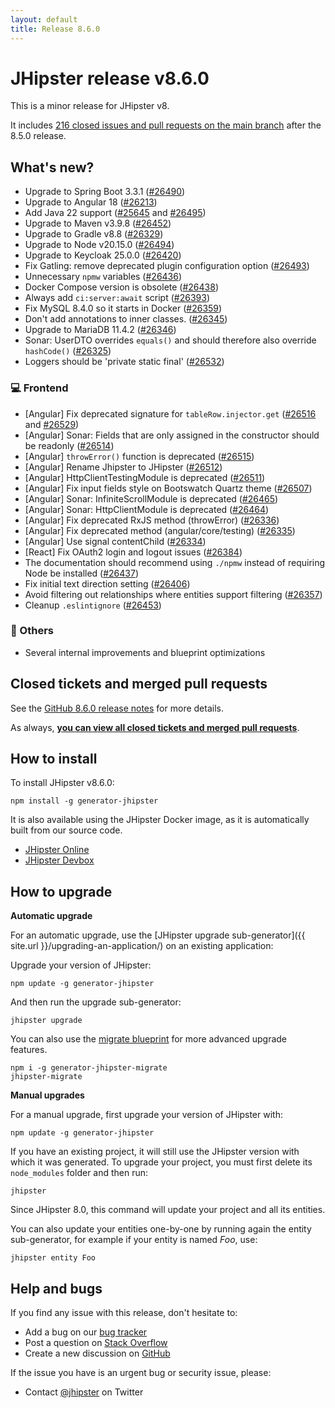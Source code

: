 ```yaml
---
layout: default
title: Release 8.6.0
---
```


# JHipster release v8.6.0

This is a minor release for JHipster v8. 

It includes [216 closed issues and pull requests on the main branch](https://github.com/jhipster/generator-jhipster/issues?q=is:closed+milestone:8.6.0) after the 8.5.0 release.

## What's new?

* Upgrade to Spring Boot 3.3.1 ([#26490](https://github.com/jhipster/generator-jhipster/pull/26490))
* Upgrade to Angular 18 ([#26213](https://github.com/jhipster/generator-jhipster/pull/26213))
* Add Java 22 support ([#25645](https://github.com/jhipster/generator-jhipster/pull/25645) and [#26495]((https://github.com/jhipster/generator-jhipster/pull/26495)))
* Upgrade to Maven v3.9.8 ([#26452](https://github.com/jhipster/generator-jhipster/pull/26452))
* Upgrade to Gradle v8.8 ([#26329](https://github.com/jhipster/generator-jhipster/pull/26329))
* Upgrade to Node v20.15.0 ([#26494](https://github.com/jhipster/generator-jhipster/pull/26494))
* Upgrade to Keycloak 25.0.0 ([#26420](https://github.com/jhipster/generator-jhipster/pull/26420))
* Fix Gatling: remove deprecated plugin configuration option ([#26493](https://github.com/jhipster/generator-jhipster/pull/26493))
* Unnecessary `npmw` variables ([#26436](https://github.com/jhipster/generator-jhipster/pull/26436))
* Docker Compose version is obsolete ([#26438](https://github.com/jhipster/generator-jhipster/pull/26438))
* Always add `ci:server:await` script ([#26393](https://github.com/jhipster/generator-jhipster/pull/26393))
* Fix MySQL 8.4.0 so it starts in Docker ([#26359](https://github.com/jhipster/generator-jhipster/pull/26359))
* Don't add annotations to inner classes. ([#26345](https://github.com/jhipster/generator-jhipster/pull/26345))
* Upgrade to MariaDB 11.4.2 ([#26346](https://github.com/jhipster/generator-jhipster/pull/26346))
* Sonar: UserDTO overrides `equals()` and should therefore also override `hashCode()` ([#26325](https://github.com/jhipster/generator-jhipster/pull/26325))
* Loggers should be 'private static final' ([#26532](https://github.com/jhipster/generator-jhipster/pull/26532))

### :computer: Frontend

* [Angular] Fix deprecated signature for `tableRow.injector.get` ([#26516](https://github.com/jhipster/generator-jhipster/pull/26516) and [#26529](https://github.com/jhipster/generator-jhipster/pull/26529))
* [Angular] Sonar: Fields that are only assigned in the constructor should be readonly ([#26514](https://github.com/jhipster/generator-jhipster/pull/26514))
* [Angular] `throwError()` function is deprecated ([#26515](https://github.com/jhipster/generator-jhipster/pull/26515))
* [Angular] Rename Jhipster to JHipster ([#26512](https://github.com/jhipster/generator-jhipster/pull/26512))
* [Angular] HttpClientTestingModule is deprecated ([#26511](https://github.com/jhipster/generator-jhipster/pull/26511))
* [Angular] Fix input fields style on Bootswatch Quartz theme ([#26507](https://github.com/jhipster/generator-jhipster/pull/26507))
* [Angular] Sonar: InfiniteScrollModule is deprecated ([#26465](https://github.com/jhipster/generator-jhipster/pull/26465))
* [Angular] Sonar: HttpClientModule is deprecated ([#26464](https://github.com/jhipster/generator-jhipster/pull/26464))
* [Angular] Fix deprecated RxJS method (throwError) ([#26336](https://github.com/jhipster/generator-jhipster/pull/26336))
* [Angular] Fix deprecated method (angular/core/testing) ([#26335](https://github.com/jhipster/generator-jhipster/pull/26335))
* [Angular] Use signal contentChild ([#26334](https://github.com/jhipster/generator-jhipster/pull/26334))
* [React] Fix OAuth2 login and logout issues ([#26384](https://github.com/jhipster/generator-jhipster/pull/26384))
* The documentation should recommend using `./npmw` instead of requiring Node be installed ([#26437](https://github.com/jhipster/generator-jhipster/pull/26437))
* Fix initial text direction setting ([#26406](https://github.com/jhipster/generator-jhipster/pull/26406))
* Avoid filtering out relationships where entities support filtering ([#26357](https://github.com/jhipster/generator-jhipster/pull/26357))
* Cleanup `.eslintignore` ([#26453](https://github.com/jhipster/generator-jhipster/pull/26453))

### :scroll: Others

- Several internal improvements and blueprint optimizations

## Closed tickets and merged pull requests

See the [GitHub 8.6.0 release notes](https://github.com/jhipster/generator-jhipster/releases/tag/v8.6.0) for more details.

As always, **[you can view all closed tickets and merged pull requests](https://github.com/jhipster/generator-jhipster/issues?q=is:closed+milestone:8.6.0)**.

## How to install

To install JHipster v8.6.0:

    npm install -g generator-jhipster

It is also available using the JHipster Docker image, as it is automatically built from our source code.

- [JHipster Online](https://start.jhipster.tech)
- [JHipster Devbox](https://github.com/jhipster/jhipster-devbox)

## How to upgrade

**Automatic upgrade**

For an automatic upgrade, use the [JHipster upgrade sub-generator]({{ site.url }}/upgrading-an-application/) on an existing application:

Upgrade your version of JHipster:

```
npm update -g generator-jhipster
```

And then run the upgrade sub-generator:

```
jhipster upgrade
```

You can also use the [migrate blueprint](https://github.com/jhipster/generator-jhipster-migrate) for more advanced upgrade features. 

```
npm i -g generator-jhipster-migrate
jhipster-migrate
```

**Manual upgrades**

For a manual upgrade, first upgrade your version of JHipster with:

```
npm update -g generator-jhipster
```

If you have an existing project, it will still use the JHipster version with which it was generated.
To upgrade your project, you must first delete its `node_modules` folder and then run:

```
jhipster
```

Since JHipster 8.0, this command will update your project and all its entities. 

You can also update your entities one-by-one by running again the entity sub-generator, for example if your entity is named _Foo_, use:

```
jhipster entity Foo
```

## Help and bugs

If you find any issue with this release, don't hesitate to:

- Add a bug on our [bug tracker](https://github.com/jhipster/generator-jhipster/issues?state=open)
- Post a question on [Stack Overflow](http://stackoverflow.com/tags/jhipster/info)
- Create a new discussion on [GitHub](https://github.com/jhipster/generator-jhipster/discussions)

If the issue you have is an urgent bug or security issue, please:

- Contact [@jhipster](https://twitter.com/jhipster) on Twitter
